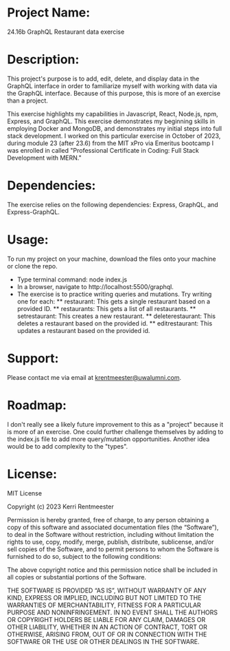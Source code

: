 # **Project Name**:

24.16b GraphQL Restaurant data exercise

# **Description**:

This project's purpose is to add, edit, delete, and display data in the GraphQL interface in order to familiarize myself with working with data via the GraphQL interface. Because of this purpose, this is more of an exercise than a project. 

This exercise highlights my capabilities in Javascript, React, Node.js, npm, Express, and GraphQL. This exercise demonstrates my beginning skills in employing Docker and MongoDB, and demonstrates my initial steps into full stack development. I worked on this particular exercise in October of 2023, during module 23 (after 23.6) from the MIT xPro via Emeritus bootcamp I was enrolled in called "Professional Certificate in Coding: Full Stack Development with MERN."

# **Dependencies**: 
The exercise relies on the following dependencies: Express, GraphQL, and Express-GraphQL.

# **Usage**:
To run my project on your machine, download the files onto your machine or clone the repo. 
* Type terminal command: node index.js
* In a browser, navigate to http://localhost:5500/graphql.
* The exercise is to practice writing queries and mutations. Try writing one for each: 
** restaurant: This gets a single restaurant based on a provided ID. 
** restaurants: This gets a list of all restaurants. 
** setrestaurant: This creates a new restaurant. 
** deleterestaurant: This deletes a restaurant based on the provided id.
** editrestaurant: This updates a restaurant based on the provided id.

# **Support**: 
Please contact me via email at krentmeester@uwalumni.com.

# **Roadmap**: 
I don't really see a likely future improvement to this as a "project" because it is more of an exercise. One could further challenge themselves by adding to the index.js file to add more query/mutation opportunities. Another idea would be to add complexity to the "types".

# **License**: 
MIT License

Copyright (c) 2023 Kerri Rentmeester

Permission is hereby granted, free of charge, to any person obtaining a copy of this software and associated documentation files (the “Software”), to deal in the Software without restriction, including without limitation the rights to use, copy, modify, merge, publish, distribute, sublicense, and/or sell copies of the Software, and to permit persons to whom the Software is furnished to do so, subject to the following conditions:

The above copyright notice and this permission notice shall be included in all copies or substantial portions of the Software.

THE SOFTWARE IS PROVIDED “AS IS”, WITHOUT WARRANTY OF ANY KIND, EXPRESS OR IMPLIED, INCLUDING BUT NOT LIMITED TO THE WARRANTIES OF MERCHANTABILITY, FITNESS FOR A PARTICULAR PURPOSE AND NONINFRINGEMENT. IN NO EVENT SHALL THE AUTHORS OR COPYRIGHT HOLDERS BE LIABLE FOR ANY CLAIM, DAMAGES OR OTHER LIABILITY, WHETHER IN AN ACTION OF CONTRACT, TORT OR OTHERWISE, ARISING FROM, OUT OF OR IN CONNECTION WITH THE SOFTWARE OR THE USE OR OTHER DEALINGS IN THE SOFTWARE.